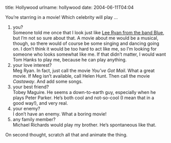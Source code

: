 title: Hollywood
urlname: hollywood
date: 2004-06-11T04:04

You&#x02bc;re starring in a movie! Which celebrity will play &hellip;

1.   you?  
    Someone told me once that I look just like [Lee Ryan from the band Blue](http://www.officialblue.com/profile_lee.html), but I&#x02bc;m not so sure about that. A movie about me would be a musical, though, so there would of course be some singing and dancing going on. I don&#x02bc;t think it would be too hard to act like me, so I&#x02bc;m looking for someone who looks somewhat like me. If that didn&#x02bc;t matter, I would want Tom Hanks to play me, because he can play anything.
2.   your love interest?  
    Meg Ryan. In fact, just call the movie _You&#x02bc;ve Got Mail_. What a great movie. If Meg isn&#x02bc;t available, call Helen Hunt. Then call the movie _Castaway_. And add some songs.
3.   your best friend?  
    Tobey Maguire. He seems a down-to-earth guy, especially when he plays Peter Parker. He&#x02bc;s both cool and not-so-cool (I mean that in a good way!), and very real.
4.   your enemy?  
    I don&#x02bc;t have an enemy. What a boring movie!
5.   any family member?  
    Michael Richards would play my brother. He&#x02bc;s spontaneous like that.

On second thought, scratch all that and animate the thing.